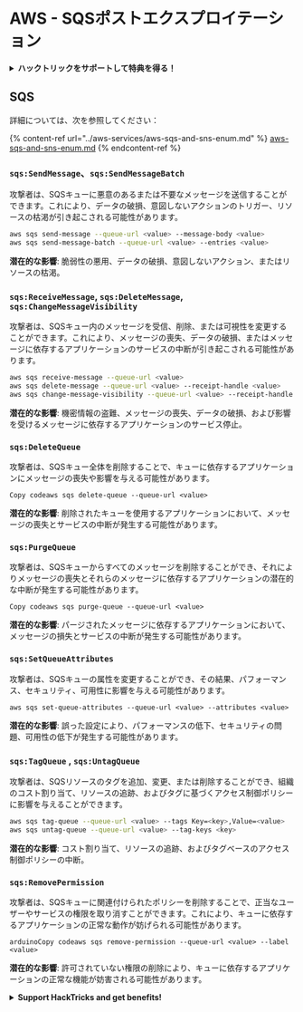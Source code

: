 # AWS - SQSポストエクスプロイテーション

<details>

<summary><strong>ハックトリックをサポートして特典を得る！</strong></summary>

* **HackTricksで会社を宣伝したい**場合や、**最新バージョンのPEASSを入手したい**場合、またはHackTricksをPDFでダウンロードしたい場合は、[**SUBSCRIPTION PLANS**](https://github.com/sponsors/carlospolop)をチェックしてください！
* [**公式PEASS＆HackTricksグッズ**](https://peass.creator-spring.com)を手に入れる
* [**The PEASS Family**](https://opensea.io/collection/the-peass-family)を発見し、独占的な[**NFT**](https://opensea.io/collection/the-peass-family)のコレクションを見つける
* 💬 [**Discordグループ**](https://discord.gg/hRep4RUj7f)または[**Telegramグループ**](https://t.me/peass)に参加するか、**Twitter** 🐦 [**@carlospolopm**](https://twitter.com/carlospolopm)を**フォローする**。
* **ハッキングのトリックを共有するには、** [**HackTricks**](https://github.com/carlospolop/hacktricks)と[**HackTricks Cloud**](https://github.com/carlospolop/hacktricks-cloud)のGitHubリポジトリにPRを提出してください。

</details>

## SQS

詳細については、次を参照してください：

{% content-ref url="../aws-services/aws-sqs-and-sns-enum.md" %}
[aws-sqs-and-sns-enum.md](../aws-services/aws-sqs-and-sns-enum.md)
{% endcontent-ref %}

### `sqs:SendMessage`、`sqs:SendMessageBatch`

攻撃者は、SQSキューに悪意のあるまたは不要なメッセージを送信することができます。これにより、データの破損、意図しないアクションのトリガー、リソースの枯渇が引き起こされる可能性があります。
```bash
aws sqs send-message --queue-url <value> --message-body <value>
aws sqs send-message-batch --queue-url <value> --entries <value>
```
**潜在的な影響**: 脆弱性の悪用、データの破損、意図しないアクション、またはリソースの枯渇。

### `sqs:ReceiveMessage`, `sqs:DeleteMessage`,  `sqs:ChangeMessageVisibility`

攻撃者は、SQSキュー内のメッセージを受信、削除、または可視性を変更することができます。これにより、メッセージの喪失、データの破損、またはメッセージに依存するアプリケーションのサービスの中断が引き起こされる可能性があります。
```bash
aws sqs receive-message --queue-url <value>
aws sqs delete-message --queue-url <value> --receipt-handle <value>
aws sqs change-message-visibility --queue-url <value> --receipt-handle <value> --visibility-timeout <value>
```
**潜在的な影響**: 機密情報の盗難、メッセージの喪失、データの破損、および影響を受けるメッセージに依存するアプリケーションのサービス停止。

### `sqs:DeleteQueue`

攻撃者は、SQSキュー全体を削除することで、キューに依存するアプリケーションにメッセージの喪失や影響を与える可能性があります。
```arduino
Copy codeaws sqs delete-queue --queue-url <value>
```
**潜在的な影響**: 削除されたキューを使用するアプリケーションにおいて、メッセージの喪失とサービスの中断が発生する可能性があります。

### `sqs:PurgeQueue`

攻撃者は、SQSキューからすべてのメッセージを削除することができ、それによりメッセージの喪失とそれらのメッセージに依存するアプリケーションの潜在的な中断が発生する可能性があります。
```arduino
Copy codeaws sqs purge-queue --queue-url <value>
```
**潜在的な影響**: パージされたメッセージに依存するアプリケーションにおいて、メッセージの損失とサービスの中断が発生する可能性があります。

### `sqs:SetQueueAttributes`

攻撃者は、SQSキューの属性を変更することができ、その結果、パフォーマンス、セキュリティ、可用性に影響を与える可能性があります。
```arduino
aws sqs set-queue-attributes --queue-url <value> --attributes <value>
```
**潜在的な影響**: 誤った設定により、パフォーマンスの低下、セキュリティの問題、可用性の低下が発生する可能性があります。

### `sqs:TagQueue` , `sqs:UntagQueue`

攻撃者は、SQSリソースのタグを追加、変更、または削除することができ、組織のコスト割り当て、リソースの追跡、およびタグに基づくアクセス制御ポリシーに影響を与えることができます。
```bash
aws sqs tag-queue --queue-url <value> --tags Key=<key>,Value=<value>
aws sqs untag-queue --queue-url <value> --tag-keys <key>
```
**潜在的な影響**: コスト割り当て、リソースの追跡、およびタグベースのアクセス制御ポリシーの中断。

### `sqs:RemovePermission`

攻撃者は、SQSキューに関連付けられたポリシーを削除することで、正当なユーザーやサービスの権限を取り消すことができます。これにより、キューに依存するアプリケーションの正常な動作が妨げられる可能性があります。
```arduino
arduinoCopy codeaws sqs remove-permission --queue-url <value> --label <value>
```
**潜在的な影響**: 許可されていない権限の削除により、キューに依存するアプリケーションの正常な機能が妨害される可能性があります。

<details>

<summary><strong>Support HackTricks and get benefits!</strong></summary>

* もしもあなたの**会社をHackTricksで宣伝したい**場合や、**最新版のPEASSを入手したい**場合は、[**SUBSCRIPTION PLANS**](https://github.com/sponsors/carlospolop)をチェックしてください！
* [**公式のPEASS＆HackTricksグッズ**](https://peass.creator-spring.com)を手に入れましょう
* [**The PEASS Family**](https://opensea.io/collection/the-peass-family)を見つけて、独占的な[**NFT**](https://opensea.io/collection/the-peass-family)のコレクションを発見しましょう
* 💬 [**Discordグループ**](https://discord.gg/hRep4RUj7f)または[**Telegramグループ**](https://t.me/peass)に参加するか、**Twitter**で私をフォローしてください 🐦 [**@carlospolopm**](https://twitter.com/carlospolopm)
* **HackTricks**と**HackTricks Cloud**のGitHubリポジトリにPRを提出して、あなたのハッキングトリックを共有しましょう。

</details>
